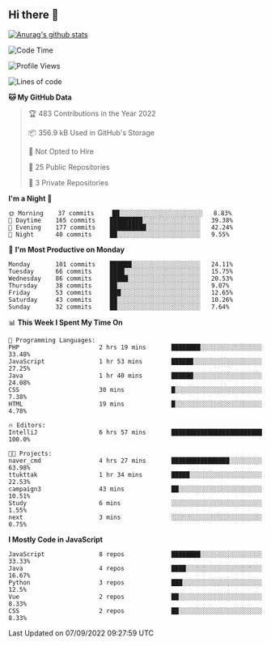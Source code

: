 ## Hi there 👋

[![Anurag's github stats](https://github-readme-stats.vercel.app/api?username=Songwonseok)](https://github.com/anuraghazra/github-readme-stats)



<!--START_SECTION:waka-->
![Code Time](http://img.shields.io/badge/Code%20Time-1%2C746%20hrs%2011%20mins-blue)

![Profile Views](http://img.shields.io/badge/Profile%20Views-0-blue)

![Lines of code](https://img.shields.io/badge/From%20Hello%20World%20I%27ve%20Written-3%20Million%20lines%20of%20code-blue)

**🐱 My GitHub Data** 

> 🏆 483 Contributions in the Year 2022
 > 
> 📦 356.9 kB Used in GitHub's Storage 
 > 
> 🚫 Not Opted to Hire
 > 
> 📜 25 Public Repositories 
 > 
> 🔑 3 Private Repositories  
 > 
**I'm a Night 🦉** 

```text
🌞 Morning    37 commits     ██░░░░░░░░░░░░░░░░░░░░░░░   8.83% 
🌆 Daytime    165 commits    █████████░░░░░░░░░░░░░░░░   39.38% 
🌃 Evening    177 commits    ██████████░░░░░░░░░░░░░░░   42.24% 
🌙 Night      40 commits     ██░░░░░░░░░░░░░░░░░░░░░░░   9.55%

```
📅 **I'm Most Productive on Monday** 

```text
Monday       101 commits    ██████░░░░░░░░░░░░░░░░░░░   24.11% 
Tuesday      66 commits     ████░░░░░░░░░░░░░░░░░░░░░   15.75% 
Wednesday    86 commits     █████░░░░░░░░░░░░░░░░░░░░   20.53% 
Thursday     38 commits     ██░░░░░░░░░░░░░░░░░░░░░░░   9.07% 
Friday       53 commits     ███░░░░░░░░░░░░░░░░░░░░░░   12.65% 
Saturday     43 commits     ██░░░░░░░░░░░░░░░░░░░░░░░   10.26% 
Sunday       32 commits     ██░░░░░░░░░░░░░░░░░░░░░░░   7.64%

```


📊 **This Week I Spent My Time On** 

```text
💬 Programming Languages: 
PHP                      2 hrs 19 mins       ████████░░░░░░░░░░░░░░░░░   33.48% 
JavaScript               1 hr 53 mins        ██████░░░░░░░░░░░░░░░░░░░   27.25% 
Java                     1 hr 40 mins        ██████░░░░░░░░░░░░░░░░░░░   24.08% 
CSS                      30 mins             █░░░░░░░░░░░░░░░░░░░░░░░░   7.38% 
HTML                     19 mins             █░░░░░░░░░░░░░░░░░░░░░░░░   4.78%

🔥 Editors: 
IntelliJ                 6 hrs 57 mins       █████████████████████████   100.0%

🐱‍💻 Projects: 
naver_cmd                4 hrs 27 mins       ████████████████░░░░░░░░░   63.98% 
ttukttak                 1 hr 34 mins        █████░░░░░░░░░░░░░░░░░░░░   22.53% 
campaign3                43 mins             ██░░░░░░░░░░░░░░░░░░░░░░░   10.51% 
Study                    6 mins              ░░░░░░░░░░░░░░░░░░░░░░░░░   1.55% 
next                     3 mins              ░░░░░░░░░░░░░░░░░░░░░░░░░   0.75%

```

**I Mostly Code in JavaScript** 

```text
JavaScript               8 repos             ████████░░░░░░░░░░░░░░░░░   33.33% 
Java                     4 repos             ████░░░░░░░░░░░░░░░░░░░░░   16.67% 
Python                   3 repos             ███░░░░░░░░░░░░░░░░░░░░░░   12.5% 
Vue                      2 repos             ██░░░░░░░░░░░░░░░░░░░░░░░   8.33% 
CSS                      2 repos             ██░░░░░░░░░░░░░░░░░░░░░░░   8.33%

```



 Last Updated on 07/09/2022 09:27:59 UTC
<!--END_SECTION:waka-->
